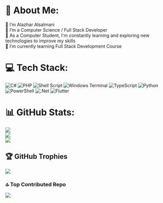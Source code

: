 # 💫 About Me:
🔭 I’m Alazhar Alsalmani<br>👯 I’m a Computer Science / Full Stack Developer<br>🤝 As a Computer Student, I'm constantly learning and exploring new technologies to improve my skills<br>🌱 I’m currently learning Full Stack Development Course

# 💻 Tech Stack:
![C#](https://img.shields.io/badge/c%23-%23239120.svg?style=for-the-badge&logo=csharp&logoColor=white) ![PHP](https://img.shields.io/badge/php-%23777BB4.svg?style=for-the-badge&logo=php&logoColor=white) ![Shell Script](https://img.shields.io/badge/shell_script-%23121011.svg?style=for-the-badge&logo=gnu-bash&logoColor=white) ![Windows Terminal](https://img.shields.io/badge/Windows%20Terminal-%234D4D4D.svg?style=for-the-badge&logo=windows-terminal&logoColor=white) ![TypeScript](https://img.shields.io/badge/typescript-%23007ACC.svg?style=for-the-badge&logo=typescript&logoColor=white) ![Python](https://img.shields.io/badge/python-3670A0?style=for-the-badge&logo=python&logoColor=ffdd54) ![PowerShell](https://img.shields.io/badge/PowerShell-%235391FE.svg?style=for-the-badge&logo=powershell&logoColor=white) ![.Net](https://img.shields.io/badge/.NET-5C2D91?style=for-the-badge&logo=.net&logoColor=white) ![Flutter](https://img.shields.io/badge/Flutter-%2302569B.svg?style=for-the-badge&logo=Flutter&logoColor=white) 
# 📊 GitHub Stats:
![](https://github-readme-stats.vercel.app/api?username=alazhar98&theme=dark&hide_border=false&include_all_commits=false&count_private=false)<br/>
![](https://github-readme-streak-stats.herokuapp.com/?user=alazhar98&theme=dark&hide_border=false)<br/>
![](https://github-readme-stats.vercel.app/api/top-langs/?username=alazhar98&theme=dark&hide_border=false&include_all_commits=false&count_private=false&layout=compact)

## 🏆 GitHub Trophies
![](https://github-profile-trophy.vercel.app/?username=alazhar98&theme=radical&no-frame=true&no-bg=false&margin-w=4)

### 🔝 Top Contributed Repo
![](https://github-contributor-stats.vercel.app/api?username=alazhar98&limit=5&theme=dark&combine_all_yearly_contributions=true)

<!-- Proudly created with GPRM ( https://gprm.itsvg.in ) -->
